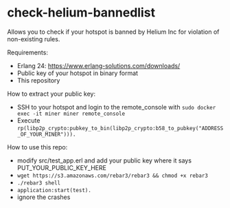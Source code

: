 check-helium-bannedlist
=======================

Allows you to check if your hotspot is banned by Helium Inc for violation of non-existing rules.

Requirements:
- Erlang 24: https://www.erlang-solutions.com/downloads/
- Public key of your hotspot in binary format
- This repository

How to extract your public key:
- SSH to your hotspot and login to the remote_console with `sudo docker exec -it miner miner remote_console`
- Execute `rp(libp2p_crypto:pubkey_to_bin(libp2p_crypto:b58_to_pubkey("ADDRESS_OF_YOUR_MINER"))).`

How to use this repo:
- modify src/test_app.erl and add your public key where it says PUT_YOUR_PUBLIC_KEY_HERE
- `wget https://s3.amazonaws.com/rebar3/rebar3 && chmod +x rebar3`
- `./rebar3 shell`
- `application:start(test).`
- ignore the crashes
